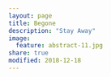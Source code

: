 ```yaml
---
layout: page
title: Begone
description: "Stay Away"
image:
  feature: abstract-11.jpg
share: true
modified: 2018-12-18
---
```


